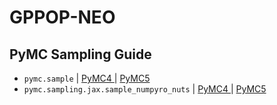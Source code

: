 # GPPOP-NEO


## PyMC Sampling Guide
- `pymc.sample` | [ PyMC4 ](https://www.pymc.io/projects/docs/en/v4.4.0/api/generated/pymc.sample.html) | [ PyMC5 ](https://www.pymc.io/projects/docs/en/stable/api/generated/pymc.sample.html)
- `pymc.sampling.jax.sample_numpyro_nuts` | [ PyMC4 ](https://www.pymc.io/projects/docs/en/v4.4.0/api/generated/pymc.sampling.jax.sample_numpyro_nuts.html) | [ PyMC5 ](https://www.pymc.io/projects/docs/en/stable/api/generated/pymc.sampling.jax.sample_numpyro_nuts.html)